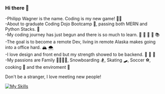 ### Hi there 👋

-Philipp Wagner is the name. Coding is my new game! 👨‍💻</br>
-About to graduate Coding Dojo Bootcamp 🥷, passing both MERN and Python Stacks. 🫠</br>
-My coding journey has just begun and there is so much to learn. 📕 📗 📘 📙 📚</br>
-The goal is to become a remote Dev, living in remote Alaska makes going into a office hard. 🏔 🌨</br>
-I love design and front end but my strength showed to be backend. 🙈 🙉 🙊</br>
-My passions are Family 👨‍👩‍👧‍👦, Snowboarding 🏂, Skating 🛹, Soccer ⚽, cooking 🍜 and the enviroment 🐳</br>
</hr>
Don't be a stranger, I love meeting new people!

[![My Skills](https://skillicons.dev/icons?i=js,html,css,bootstrap,discord,express,figma,flask,github,linkedin,mongodb,mysql,nodejs,postman,py,react,vscode)](https://skillicons.dev)
